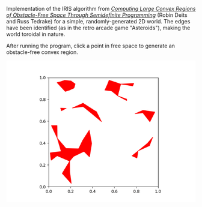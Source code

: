 Implementation of the IRIS algorithm from [*Computing Large Convex Regions of Obstacle-Free Space Through Semidefinite Programming*](https://link.springer.com/chapter/10.1007/978-3-319-16595-0_7) (Robin Deits and Russ Tedrake) for a simple, randomly-generated 2D world. The edges have been identified (as in the retro arcade game "Asteroids"), making the world toroidal in nature.

After running the program, click a point in free space to generate an obstacle-free convex region.

![IRIS Animation](iris_torus.gif)